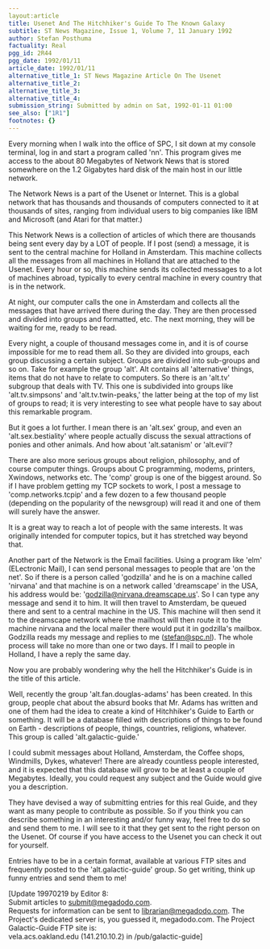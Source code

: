 ```yaml
---
layout:article
title: Usenet And The Hitchhiker's Guide To The Known Galaxy
subtitle: ST News Magazine, Issue 1, Volume 7, 11 January 1992
author: Stefan Posthuma
factuality: Real
pgg_id: 2R44
pgg_date: 1992/01/11
article_date: 1992/01/11
alternative_title_1: ST News Magazine Article On The Usenet
alternative_title_2: 
alternative_title_3: 
alternative_title_4: 
submission_string: Submitted by admin on Sat, 1992-01-11 01:00
see_also: ["1R1"]
footnotes: {}
---
```

<div>
<p>Every morning when I walk into the office of SPC, I sit down at my console terminal, log in and start a program called 'nn'. This program gives me access to the about 80 Megabytes of Network News that is stored somewhere on the 1.2 Gigabytes hard disk of the main host in our little network.</p>
<p>The Network News is a part of the Usenet or Internet. This is a global network that has thousands and thousands of computers connected to it at thousands of sites, ranging from individual users to big companies like IBM and Microsoft (and Atari for that matter.)</p>
<p>This Network News is a collection of articles of which there are thousands being sent every day by a LOT of people. If I post (send) a message, it is sent to the central machine for Holland in Amsterdam. This machine collects all the messages from all machines in Holland that are attached to the Usenet. Every hour or so, this machine sends its collected messages to a lot of machines abroad, typically to every central machine in every country that is in the network.</p>
<p>At night, our computer calls the one in Amsterdam and collects all the messages that have arrived there during the day. They are then processed and divided into groups and formatted, etc. The next morning, they will be waiting for me, ready to be read.</p>
<p>Every night, a couple of thousand messages come in, and it is of course impossible for me to read them all. So they are divided into groups, each group discussing a certain subject. Groups are divided into sub-groups and so on. Take for example the group 'alt'. Alt contains all 'alternative' things, items that do not have to relate to computers. So there is an 'alt.tv' subgroup that deals with TV. This one is subdivided into groups like 'alt.tv.simpsons' and 'alt.tv.twin-peaks,' the latter being at the top of my list of groups to read; it is very interesting to see what people have to say about this remarkable program.</p>
<p>But it goes a lot further. I mean there is an 'alt.sex' group, and even an 'alt.sex.bestiality' where people actually discuss the sexual attractions of ponies and other animals. And how about 'alt.satanism' or 'alt.evil'?</p>
<p>There are also more serious groups about religion, philosophy, and of course computer things. Groups about C programming, modems, printers, Xwindows, networks etc. The 'comp' group is one of the biggest around. So if I have problem getting my TCP sockets to work, I post a message to 'comp.networks.tcpip' and a few dozen to a few thousand people (depending on the popularity of the newsgroup) will read it and one of them will surely have the answer.</p>
<p>It is a great way to reach a lot of people with the same interests. It was originally intended for computer topics, but it has stretched way beyond that.</p>
<p>Another part of the Network is the Email facilities. Using a program like 'elm' (ELectronic Mail), I can send personal messages to people that are 'on the net'. So if there is a person called 'godzilla' and he is on a machine called 'nirvana' and that machine is on a network called 'dreamscape' in the USA, his address would be: '<a href="https://web.archive.org/web/20130205230218/mailto:godzilla@nirvana.dreamscape.us">godzilla@nirvana.dreamscape.us</a>'. So I can type any message and send it to him. It will then travel to Amsterdam, be queued there and sent to a central machine in the US. This machine will then send it to the dreamscape network where the mailhost will then route it to the machine nirvana and the local mailer there would put it in godzilla's mailbox. Godzilla reads my message and replies to me (<a href="https://web.archive.org/web/20130205230218/mailto:stefan@spc.nl">stefan@spc.nl</a>). The whole process will take no more than one or two days. If I mail to people in Holland, I have a reply the same day.</p>
<p>Now you are probably wondering why the hell the Hitchhiker's Guide is in the title of this article.</p>
<p>Well, recently the group 'alt.fan.douglas-adams' has been created. In this group, people chat about the absurd books that Mr. Adams has written and one of them had the idea to create a kind of Hitchhiker's Guide to Earth or something. It will be a database filled with descriptions of things to be found on Earth - descriptions of people, things, countries, religions, whatever. This group is called 'alt.galactic-guide.'</p>
<p>I could submit messages about Holland, Amsterdam, the Coffee shops, Windmills, Dykes, whatever! There are already countless people interested, and it is expected that this database will grow to be at least a couple of Megabytes. Ideally, you could request any subject and the Guide would give you a description.</p>
<p>They have devised a way of submitting entries for this real Guide, and they want as many people to contribute as possible. So if you think you can describe something in an interesting and/or funny way, feel free to do so and send them to me. I will see to it that they get sent to the right person on the Usenet. Of course if you have access to the Usenet you can check it out for yourself.</p>
<p>Entries have to be in a certain format, available at various FTP sites and frequently posted to the 'alt.galactic-guide' group. So get writing, think up funny entries and send them to me!</p>
<p>[Update 19970219 by Editor 8:<br>
Submit articles to <a href="https://web.archive.org/web/20130205230218/mailto:submit@megadodo.com">submit@megadodo.com</a>.<br>
Requests for information can be sent to <a href="https://web.archive.org/web/20130205230218/mailto:librarian@megadodo.com">librarian@megadodo.com</a>. The Project's dedicated server is, you guessed it, megadodo.com. The Project Galactic-Guide FTP site is:<br>
vela.acs.oakland.edu (141.210.10.2) in /pub/galactic-guide]</p>
</div>
